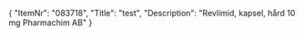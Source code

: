 {
  "ItemNr": "083718",
  "Title": "test",
  "Description": "Revlimid, kapsel, hård 10 mg Pharmachim AB"
}